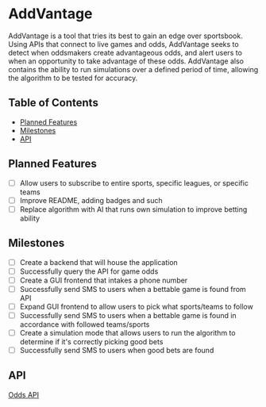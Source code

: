 # AddVantage

AddVantage is a tool that tries its best to gain an edge over sportsbook. Using APIs that connect to live games and odds, AddVantage seeks to detect when oddsmakers create advantageous odds, and alert users to when an opportunity to take advantage of these odds. AddVantage also contains the ability to run simulations over a defined period of time, allowing the algorithm to be tested for accuracy.

## Table of Contents

- [Planned Features](#planned-features)
- [Milestones](#milestones)
- [API](#api)

## Planned Features

- [ ] Allow users to subscribe to entire sports, specific leagues, or specific teams
- [ ] Improve README, adding badges and such
- [ ] Replace algorithm with AI that runs own simulation to improve betting ability

## Milestones

- [ ] Create a backend that will house the application
- [ ] Successfully query the API for game odds
- [ ] Create a GUI frontend that intakes a phone number
- [ ] Successfully send SMS to users when a bettable game is found from API
- [ ] Expand GUI frontend to allow users to pick what sports/teams to follow
- [ ] Successfully send SMS to users when a bettable game is found in accordance with followed teams/sports
- [ ] Create a simulation mode that allows users to run the algorithm to determine if it's correctly picking good bets
- [ ] Successfully send SMS to users when good bets are found

## API

[Odds API](ttps://the-odds-api.com/)
